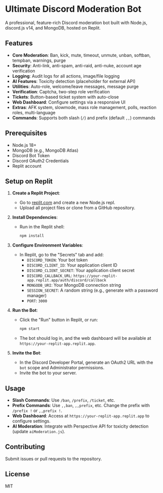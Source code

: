 # Ultimate Discord Moderation Bot

A professional, feature-rich Discord moderation bot built with Node.js, discord.js v14, and MongoDB, hosted on Replit.

## Features
- **Core Moderation**: Ban, kick, mute, timeout, unmute, unban, softban, tempban, warnings, purge
- **Security**: Anti-link, anti-spam, anti-raid, anti-nuke, account age verification
- **Logging**: Audit logs for all actions, image/file logging
- **AI Features**: Toxicity detection (placeholder for external API)
- **Utilities**: Auto-role, welcome/leave messages, message purge
- **Verification**: Captcha, two-step role verification
- **Tickets**: Button-based ticket system with auto-close
- **Web Dashboard**: Configure settings via a responsive UI
- **Extras**: AFK system, slowmode, mass role management, polls, reaction roles, multi-language
- **Commands**: Supports both slash (`/`) and prefix (default `,,`) commands

## Prerequisites
- Node.js 18+
- MongoDB (e.g., MongoDB Atlas)
- Discord Bot Token
- Discord OAuth2 Credentials
- Replit account

## Setup on Replit
1. **Create a Replit Project**:
   - Go to [replit.com](https://replit.com) and create a new Node.js repl.
   - Upload all project files or clone from a GitHub repository.

2. **Install Dependencies**:
   - Run in the Replit shell:
     ```bash
     npm install
     ```

3. **Configure Environment Variables**:
   - In Replit, go to the "Secrets" tab and add:
     - `DISCORD_TOKEN`: Your bot token
     - `DISCORD_CLIENT_ID`: Your application client ID
     - `DISCORD_CLIENT_SECRET`: Your application client secret
     - `DISCORD_CALLBACK_URL`: `https://your-replit-app.replit.app/auth/discord/callback`
     - `MONGODB_URI`: Your MongoDB connection string
     - `SESSION_SECRET`: A random string (e.g., generate with a password manager)
     - `PORT`: `3000`

4. **Run the Bot**:
   - Click the "Run" button in Replit, or run:
     ```bash
     npm start
     ```
   - The bot should log in, and the web dashboard will be available at `https://your-replit-app.replit.app`.

5. **Invite the Bot**:
   - In the Discord Developer Portal, generate an OAuth2 URL with the `bot` scope and Administrator permissions.
   - Invite the bot to your server.

## Usage
- **Slash Commands**: Use `/ban`, `/prefix`, `/ticket`, etc.
- **Prefix Commands**: Use `,,ban`, `,,prefix`, etc. Change the prefix with `/prefix !` or `,,prefix !`.
- **Web Dashboard**: Access at `https://your-replit-app.replit.app` to configure settings.
- **AI Moderation**: Integrate with Perspective API for toxicity detection (update `aiModeration.js`).

## Contributing
Submit issues or pull requests to the repository.

## License
MIT
